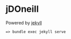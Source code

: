 jDOneill
=================

Powered by [jekyll](https://jekyllrb.com/)

```
=> bundle exec jekyll serve
```
